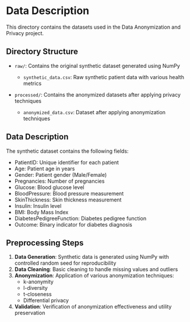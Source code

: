 # Data Description

This directory contains the datasets used in the Data Anonymization and Privacy project.

## Directory Structure

- `raw/`: Contains the original synthetic dataset generated using NumPy
  - `synthetic_data.csv`: Raw synthetic patient data with various health metrics

- `processed/`: Contains the anonymized datasets after applying privacy techniques
  - `anonymized_data.csv`: Dataset after applying anonymization techniques

## Data Description

The synthetic dataset contains the following fields:
- PatientID: Unique identifier for each patient
- Age: Patient age in years
- Gender: Patient gender (Male/Female)
- Pregnancies: Number of pregnancies
- Glucose: Blood glucose level
- BloodPressure: Blood pressure measurement
- SkinThickness: Skin thickness measurement
- Insulin: Insulin level
- BMI: Body Mass Index
- DiabetesPedigreeFunction: Diabetes pedigree function
- Outcome: Binary indicator for diabetes diagnosis

## Preprocessing Steps

1. **Data Generation**: Synthetic data is generated using NumPy with controlled random seed for reproducibility
2. **Data Cleaning**: Basic cleaning to handle missing values and outliers
3. **Anonymization**: Application of various anonymization techniques:
   - k-anonymity
   - l-diversity
   - t-closeness
   - Differential privacy
4. **Validation**: Verification of anonymization effectiveness and utility preservation